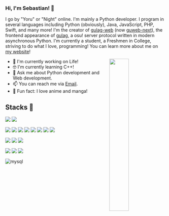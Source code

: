 ### Hi, I'm Sebastian! 👋

I go by "Yoru" or "Night" online. I'm mainly a Python developer. I program in several languages including Python (obviously), Java, JavaScript, PHP, Swift, and many more! I'm the creator of [gulag-web](https://github.com/yo-ru/gulag-web) (now [guweb-next](https://github.com/varkaria/guweb-next)), the frontend appearance of [gulag](https://github.com/cmyui/gulag), a osu! server protocol written in modern asynchronous Python. I'm currently a student, a Freshmen in College, striving to do what I love, programming! You can learn more about me on [my website](https://sebastianbishop.com)!

<img align="right" width="35%" src="https://github-readme-stats.vercel.app/api?username=yo-ru&count_private=true&show_icons=true&theme=react" />

- 🚀  I'm currently working on Life!
- 🤓  I'm currently learning C++!
- 💬  Ask me about Python development and Web development.
- 📫  You can reach me via [Email](mailto:yoru@its.moe).
- 💢  Fun fact: I love anime and manga!

## Stacks 🧰
![](https://img.shields.io/badge/Windows-orange?style=for-the-badge&logo=windows&logoColor=white)
![](https://img.shields.io/badge/Ubuntu-orange?style=for-the-badge&logo=ubuntu&logoColor=white)

![](https://img.shields.io/badge/Python-red?style=for-the-badge&logo=python&logoColor=white)
![](https://img.shields.io/badge/C%23-red?style=for-the-badge&logo=csharp&logoColor=white)
![](https://img.shields.io/badge/Java-red?style=for-the-badge&logo=java&logoColor=white)
![](https://img.shields.io/badge/PHP-red?style=for-the-badge&logo=php&logoColor=white)
![](https://img.shields.io/badge/JavaScript-red?style=for-the-badge&logo=javascript&logoColor=white)
![](https://img.shields.io/badge/TypeScript-red?style=for-the-badge&logo=typescript&logoColor=white)
![](https://img.shields.io/badge/HTML-red?style=for-the-badge&logo=html5&logoColor=white)
![](https://img.shields.io/badge/CSS-red?style=for-the-badge&logo=css3&logoColor=white)

![](https://img.shields.io/badge/AngularJS-blue?style=for-the-badge&logo=angular&logoColor=white)
![](https://img.shields.io/badge/VueJS-blue?style=for-the-badge&logo=vue.js&logoColor=white)
![](https://img.shields.io/badge/Flask-blue?style=for-the-badge&logo=flask&logoColor=white)

![](https://img.shields.io/badge/VSCode-brightgreen?style=for-the-badge&logo=visual-studio-code&logoColor=white)
![](https://img.shields.io/badge/Visual%20Studio-brightgreen?style=for-the-badge&logo=visual-studio&logoColor=white)
![](https://img.shields.io/badge/PyCharm-brightgreen?style=for-the-badge&logo=pycharm&logoColor=white)

![mysql](https://img.shields.io/badge/mysql-blueviolet?style=for-the-badge&logo=mysql&logoColor=white)
